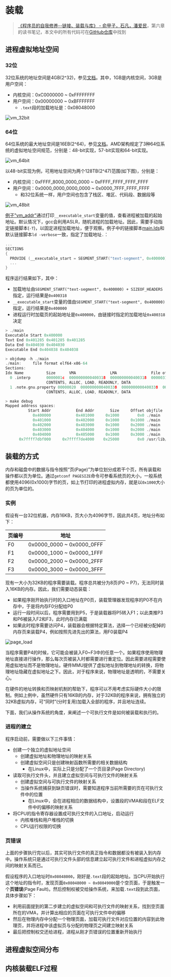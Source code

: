 # 装载

> [《程序员的自我修养--链接、装载与库》 - 俞甲子，石凡，潘爱民](https://1drv.ms/b/s!AkcJSyT7tq80cUuHb2eRcJkkBjM?e=YUwBqB)，第六章的读书笔记，本文中的所有代码可在[GitHub仓库](https://github.com/LittleBee1024/learning_book/tree/main/docs/booknotes/cxydzwxy/load/code)中找到

## 进程虚拟地址空间

### 32位
32位系统的地址空间是4GB(2^32)，参见[文档](https://gabrieletolomei.wordpress.com/miscellanea/operating-systems/in-memory-layout/)。其中，1GB是内核空间，3GB是用户空间：

* 内核空间：0xC0000000 ~ 0xFFFFFFFF
* 用户空间：0x00000000 ~ 0xBFFFFFFF
    * `.text`段的加载地址是：0x08048000

![vm_32bit](./images/vm_32bit.png)


### 64位
64位系统的最大地址空间是16EB(2^64)，参见[文档](https://en.wikipedia.org/wiki/X86-64#Virtual_address_space_details)。AMD架构规定了3种64位系统的虚拟地址空间规范，分别是：48-bit实现，57-bit实现和64-bit实现。

![vm_64bit](./images/vm_64bit.png)

以48-bit实现为例，可用地址空间为两个128TB(2^47)范围(如下图)，分别是：

* 内核空间：0xFFFF_8000_0000_0000 ~ 0xFFFF_FFFF_FFFF_FFFF
* 用户空间：0x0000_0000_0000_0000 ~ 0x0000_7FFF_FFFF_FFFF
    * 和32位系统一样，用户空间也包含了栈区、堆区、代码段、数据段等

![vm_48bit](./images/vm_48bit.png)

[例子"vm_addr"](https://github.com/LittleBee1024/learning_book/tree/main/docs/booknotes/cxydzwxy/load/code/vm_addr)通过打印`__executable_start`变量的值，查看进程被加载的起始地址。默认情况下，gcc会利用ASLR，随机进程的加载地址。因此，需要手动指定链接脚本(`-T`)，以固定进程加载地址，便于观察。例子中的链接脚本[main.lds](./code/vm_addr/main.lds)和默认链接脚本`ld -verbose`一致，指定了加载地址`.`：
```cpp
...
SECTIONS
{
  PROVIDE (__executable_start = SEGMENT_START("text-segment", 0x400000)); . = SEGMENT_START("text-segment", 0x400000) + SIZEOF_HEADERS;
  ...
}
```
程序运行结果如下，其中：

* 加载地址由`SEGMENT_START("text-segment", 0x400000) + SIZEOF_HEADERS`指定，运行结果是`0x400318`
* `__executable_start`变量的值由`SEGMENT_START("text-segment", 0x400000)`指定，运行结果是`0x400000`
* 进程运行时加载页的起始地址是`0x400000`，由链接时指定的加载地址`0x400318`决定

```cpp
> ./main
Executable Start 0x400000
Text End 0x401285 0x401285 0x401285
Data End 0x404030 0x404030
Executable End 0x404038 0x404038

> objdump -h ./main
./main:     file format elf64-x86-64
Sections:
Idx Name          Size      VMA               LMA               File off  Algn
  0 .interp       0000001c  0000000000400318  0000000000400318  00000318  2**0
                  CONTENTS, ALLOC, LOAD, READONLY, DATA
  1 .note.gnu.property 00000020  0000000000400338  0000000000400338  00000338  2**3
                  CONTENTS, ALLOC, LOAD, READONLY, DATA

> make debug
Mapped address spaces:
          Start Addr           End Addr       Size     Offset objfile
            0x400000           0x401000     0x1000        0x0 ./main
            0x401000           0x402000     0x1000     0x1000 ./main
            0x402000           0x403000     0x1000     0x2000 ./main
            0x403000           0x404000     0x1000     0x2000 ./main
            0x404000           0x405000     0x1000     0x3000 ./main
      0x7ffff7dbf000     0x7ffff7de4000    0x25000        0x0 /usr/lib/x86_64-linux-gnu/libc-2.31.so
```

## 装载的方式

内存和磁盘中的数据与指令按照“页(Page)”为单位划分成若干个页，所有装载和操作都以页为单位。通过`getconf PAGESIZE`命令可参看系统页的大小，一般系统都使用4096(0x1000)字节的页，如上节打印的进程虚拟内存，就是以`0x1000`大小的页为单位的。

### 实例

假设有一台32位机器，内存16KB，页大小为4096字节，因此共4页，地址分布如下：

页编号 | 地址
--- | ---
F0 | 0x0000_0000 ~ 0x0000_0FFF
F1 | 0x0000_1000 ~ 0x0000_1FFF
F2 | 0x0000_2000 ~ 0x0000_2FFF
F3 | 0x0000_3000 ~ 0x0000_3FFF

现有一大小为32KB的程序需要装载。程序总共被分为8页(P0 ~ P7)，无法同时装入16KB的内存。因此，我们需要动态装载：

* 如果程序刚开始执行时的入口地址在P0页，装载管理器发现程序的P0不在内存中，于是将内存F0分配给P0
* 运行一段时间以后，程序需要用到P5，于是装载器将P5转入F1；以此类推P3和P6被装入F2和F3，此时内存已满载
* 如果此时程序需要访问P4，装载器会根据特定算法，选择一个已经被分配掉的内存页来装载P4，例如按照先进先出的算法，用F0装载P4

![page_load](./images/page_load.png)

当程序需要P4的时候，它可能会被装入F0~F3中的任意一个。如果程序使用物理地址直接进行操作，那么每次页被装入时都需要进行重定位。因此需要进程需要使用虚拟地址而不是物理地址。硬件MMU提供了虚拟地址到物理地址的转换，将物理地址隐藏在虚拟地址之下。因此，对于程序来说，物理地址是透明的，不需要关心。

在硬件的地址转换和页映射机制的帮助下，程序可以不用考虑实际硬件大小的限制。例如上例中，虽然硬件只有16KB的内存，对于32KB的程序来说，拥有独立的32KB虚拟内存，可“同时”(分时复用)加载入全部的程序，并且地址连续。

下面，我们从操作系统的角度，来阐述一个可执行文件是如何被装载和执行的。

### 进程的建立

程序启动前，需要做以下三件事情：

* 创建一个独立的虚拟地址空间
    * 创建虚拟地址和物理地址的映射关系
    * 创建虚拟空间只是创建映射函数所需要的相关数据结构
        * 在Linux中，实际上只是分配了一个页目录(Page Directory)
* 读取可执行文件头，并且建立虚拟空间与可执行文件的映射关系
    * 创建虚拟空间与可执行文件的映射关系
    * 当操作系统捕获到缺页错误时，需要知道程序当前所需要的页在可执行文件中的位置
        * 在Linux中，会在进程相应的数据结构中，设置段的VMA和段在ELF文件中的偏移的映射关系
* 将CPU的指令寄存器设置成可执行文件的入口地址，启动运行
    * 内核堆栈和用户堆栈的切换
    * CPU运行权限的切换

### 页错误

上面的步骤执行完以后，其实可执行文件的真正指令和数据都没有被装入到内存中。操作系统只是通过可执行文件头部的信息建立起可执行文件和进程虚拟内存之间的映射关系而已。

假设程序的入口地址时`0x08048000`，刚好是`.text`段的起始地址。当CPU开始执行这个地址的指令时，发现页面`0x08048000 ~ 0x08049000`是个空页面，于是触发一个**页错误**(Page Fault)。然后控制权被交给操作系统，来加载`.text`段到此页面，具体步骤如下：

* 利用前面提到的第二步建立的虚拟空间和可执行文件的映射关系，找到空页面所在的VMA，并计算出相应的页面在可执行文件中的偏移
* 然后在物理内存中分配一个物理页面，加载可执行文件对应位置的内容到此物理页，并将进程中该虚拟页与分配的物理页之间建立映射关系
* 最后把控制权交还给进程，进程从刚才页错误的位置重新开始执行

## 进程虚拟空间分布

## 内核装载ELF过程

